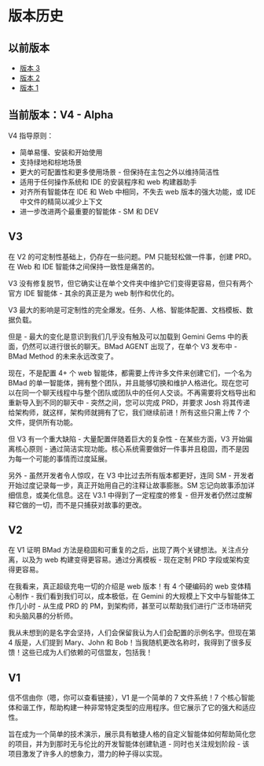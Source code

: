# 版本历史

## 以前版本

- [版本 3](https://github.com/bmadcode/BMad-Method/tree/V3)
- [版本 2](https://github.com/bmadcode/BMad-Method/tree/V2)
- [版本 1](https://github.com/bmadcode/BMad-Method/tree/V1)

## 当前版本：V4 - Alpha

V4 指导原则：

- 简单易懂、安装和开始使用
- 支持绿地和棕地场景
- 更大的可配置性和更多使用场景 - 但保持在主包之外以维持简洁性
- 适用于任何操作系统和 IDE 的安装程序和 web 构建器助手
- 对齐所有智能体在 IDE 和 Web 中相同，不失去 web 版本的强大功能，或 IDE 中文件的精简以减少上下文
- 进一步改进两个最重要的智能体 - SM 和 DEV

## V3

在 V2 的可定制性基础上，仍存在一些问题。PM 只能轻松做一件事，创建 PRD。在 Web 和 IDE 智能体之间保持一致性是痛苦的。

V3 没有修复脱节，但它确实让在单个文件夹中维护它们变得更容易，但只有两个官方 IDE 智能体 - 其余的真正是为 web 制作和优化的。

V3 最大的影响是可定制性的完全爆发。任务、人格、智能体配置、文档模板、数据负载。

但是 - 最大的变化是意识到我们几乎没有触及可以加载到 Gemini Gems 中的表面，仍然可以进行很长的聊天。BMad AGENT 出现了，在单个 V3 发布中 - BMad Method 的未来永远改变了。

现在，不是配置 4+ 个 web 智能体，都需要上传许多文件来创建它们，一个名为 BMad 的单一智能体，拥有整个团队，并且能够切换和维护人格进化。现在您可以在同一个聊天线程中与整个团队或团队中的任何人交谈。不再需要将文档导出和重新导入到不同的聊天中 - 突然之间，您可以完成 PRD，并要求 Josh 将其传递给架构师，就这样，架构师就拥有了它，我们继续前进！所有这些只需上传 7 个文件，提供所有功能。

但 V3 有一个重大缺陷 - 大量配置伴随着巨大的复杂性 - 在某些方面，V3 开始偏离核心原则 - 通过简洁实现功能。核心系统需要做好一件事并且稳固，而不是因为每一个可能的事情而过度延展。

另外 - 虽然开发者令人惊叹，在 V3 中比过去所有版本都更好，连同 SM - 开发者开始过度记录每一步，真正开始用自己的注释让故事膨胀。SM 忘记向故事添加详细信息，或美化信息。这在 V3.1 中得到了一定程度的修复 - 但开发者仍然过度解释它做的一切，而不是只捕获对故事的更改。

## V2

在 V1 证明 BMad 方法是稳固和可重复的之后，出现了两个关键想法。关注点分离，以及为 web 构建变得更容易。通过分离模板 - 现在定制 PRD 字段或架构变得更容易。

在我看来，真正超级充电一切的介绍是 web 版本！有 4 个硬编码的 web 变体精心制作 - 我们看到我们可以，成本极低，在 Gemini 的大规模上下文中与智能体工作几小时 - 从生成 PRD 的 PM，到架构师，甚至可以帮助我们进行广泛市场研究和头脑风暴的分析师。

我从未想到的是名字会坚持，人们会保留我认为人们会配置的示例名字。但现在第 4 版是，人们提到 Mary、John 和 Bob！当我随机更改名称时，我得到了很多反馈！这些已成为人们依赖的可信盟友，包括我！

## V1

信不信由你（嗯，你可以查看链接），V1 是一个简单的 7 文件系统！7 个核心智能体和谐工作，帮助构建一种非常特定类型的应用程序。但它展示了它的强大和适应性。

旨在成为一个简单的技术演示，展示具有敏捷人格的自定义智能体如何帮助简化您的项目，并为到那时无与伦比的开发智能体创建轨道 - 同时也关注规划阶段 - 该项目激发了许多人的想象力，潜力的种子得以实现。
